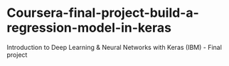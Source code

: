 # Coursera-final-project-build-a-regression-model-in-keras
Introduction to Deep Learning &amp; Neural Networks with Keras (IBM) - Final project
